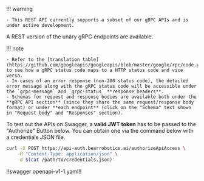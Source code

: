 !!! warning

    - This REST API currently supports a subset of our gRPC APIs and is under active development.

A REST version of the unary gRPC endpoints are available.

!!! note

    - Refer to the [translation table](https://github.com/googleapis/googleapis/blob/master/google/rpc/code.proto) to see how a gRPC status code maps to a HTTP status code and vice versa.
    - In cases of an error response (non-200 status code), the detailed error message along with the gRPC status code will be accessible under the `grpc-message` and `grpc-status` **response headers**.
    - Schemas for request and response bodies are available both under the **gRPC API section** (since they share the same request/response body format) or under **each endpoint** (click on the "Schema" text shown in "Request body" and "Responses" section).

To test out the APIs on Swagger, a **valid JWT token** has to be passed to the "Authorize"
Button below. You can obtain one via the command below with a credentials JSON file.

```sh
curl -X POST https://api-auth.bearrobotics.ai/authorizeApiAccess \
    -H "Content-Type: application/json" \
    -d $(cat /path/to/credentials.json)'
```

!!swagger openapi-v1-1.yaml!!

